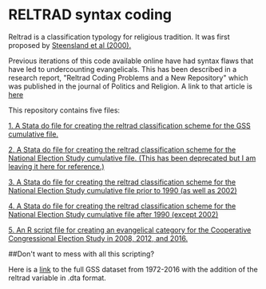 # RELTRAD syntax coding

Reltrad is a classification typology for religious tradition. It was first proposed by [Steensland et al (2000).](https://academic.oup.com/sf/article/79/1/291/2233984/The-Measure-of-American-Religion-Toward-Improving) 

Previous iterations of this code available online have had syntax flaws that have led to undercounting evangelicals. This has been described in a research report, "Reltrad Coding Problems and a New Repository" which was published in the journal of Politics and Religion. A link to that article is [here](http://journals.cambridge.org/action/displayAbstract?fromPage=online&aid=10079234) 

This repository contains five files: 

[1. A Stata do file for creating the reltrad classification scheme for the GSS cumulative file.](https://github.com/ryanburge/reltrad/blob/master/Stata_Coding_GSS) 

[2. A Stata do file for creating the reltrad classification scheme for the National Election Study cumulative file. (This has been deprecated but I am leaving it here for reference.)](https://github.com/ryanburge/reltrad/blob/master/Stata_Coding_NES)

[3. A Stata do file for creating the reltrad classification scheme for the National Election Study cumulative file prior to 1990 (as well as 2002)](https://github.com/ryanburge/reltrad/blob/master/NES_Prior_to_1990)

[4. A Stata do file for creating the reltrad classification scheme for the National Election Study cumulative file after 1990 (except 2002)](https://github.com/ryanburge/reltrad/blob/master/NES_1990_Present)

[5. An R script file for creating an evangelical category for the Cooperative Congressional Election Study in 2008, 2012, and 2016.](https://github.com/ryanburge/reltrad/blob/master/cces.R)

##Don't want to mess with all this scripting? 

Here is a [link](https://goo.gl/gh87Jn) to the full GSS dataset from 1972-2016 with the addition of the reltrad variable in .dta format. 




